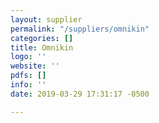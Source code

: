 ```yaml
---
layout: supplier
permalink: "/suppliers/omnikin"
categories: []
title: Omnikin
logo: ''
website: ''
pdfs: []
info: ''
date: 2019-03-29 17:31:17 -0500

---
```


